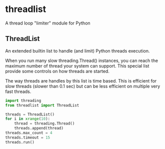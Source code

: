threadlist
==========

A thread loop "limiter" module for Python

ThreadList
----------

An extended builtin list to handle (and limit) Python threads execution.

When you run many slow threading.Thread() instances, you can reach the maximum number of thread your system can support. This special list provide some controls on how threads are started.

The way threads are handles by this list is time based. This is efficient for slow threads (slower than 0.1 sec) but can be less efficient on multiple very fast threads.

```python
import threading
from threadlist import ThreadList

threads = ThreadList()
for i in xrange(10):
    thread = threading.Thread()
    threads.append(thread)
threads.max_count = 4
threads.timeout = 15
threads.run()
```
